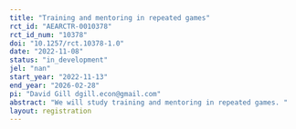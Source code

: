 ```yaml
---
title: "Training and mentoring in repeated games"
rct_id: "AEARCTR-0010378"
rct_id_num: "10378"
doi: "10.1257/rct.10378-1.0"
date: "2022-11-08"
status: "in_development"
jel: "nan"
start_year: "2022-11-13"
end_year: "2026-02-28"
pi: "David Gill dgill.econ@gmail.com"
abstract: "We will study training and mentoring in repeated games. "
layout: registration
---
```


